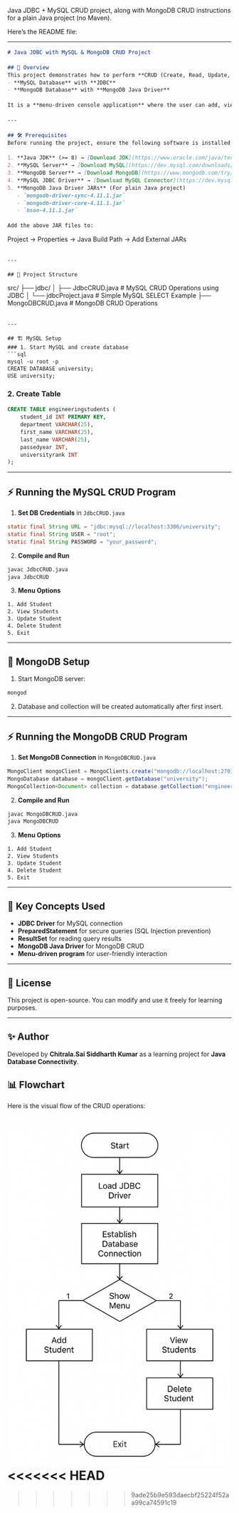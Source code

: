 Java JDBC + MySQL CRUD project, along with MongoDB CRUD instructions for a plain Java project (no Maven).

Here’s the README file:

---

```markdown
# Java JDBC with MySQL & MongoDB CRUD Project

## 📌 Overview
This project demonstrates how to perform **CRUD (Create, Read, Update, Delete)** operations in Java using:
- **MySQL Database** with **JDBC**
- **MongoDB Database** with **MongoDB Java Driver**

It is a **menu-driven console application** where the user can add, view, update, or delete student records.

---

## 🛠️ Prerequisites
Before running the project, ensure the following software is installed:

1. **Java JDK** (>= 8) → [Download JDK](https://www.oracle.com/java/technologies/javase-downloads.html)
2. **MySQL Server** → [Download MySQL](https://dev.mysql.com/downloads/)
3. **MongoDB Server** → [Download MongoDB](https://www.mongodb.com/try/download/community)
4. **MySQL JDBC Driver** → [Download MySQL Connector](https://dev.mysql.com/downloads/connector/j/)
5. **MongoDB Java Driver JARs** (For plain Java project)
   - `mongodb-driver-sync-4.11.1.jar`
   - `mongodb-driver-core-4.11.1.jar`
   - `bson-4.11.1.jar`

Add the above JAR files to:
```

Project → Properties → Java Build Path → Add External JARs

```

---

## 📂 Project Structure
```

src/
├── jdbc/
│   ├── JdbcCRUD.java        # MySQL CRUD Operations using JDBC
│   └── jdbcProject.java     # Simple MySQL SELECT Example
├── MongoDBCRUD.java         # MongoDB CRUD Operations

````

---

## 🏗️ MySQL Setup
### 1. Start MySQL and create database
```sql
mysql -u root -p
CREATE DATABASE university;
USE university;
````

### 2. Create Table

```sql
CREATE TABLE engineeringstudents (
    student_id INT PRIMARY KEY,
    department VARCHAR(25),
    first_name VARCHAR(25),
    last_name VARCHAR(25),
    passedyear INT,
    universityrank INT
);
```

---

## ⚡ Running the MySQL CRUD Program

1. **Set DB Credentials** in `JdbcCRUD.java`

```java
static final String URL = "jdbc:mysql://localhost:3306/university";
static final String USER = "root";
static final String PASSWORD = "your_password";
```

2. **Compile and Run**

```bash
javac JdbcCRUD.java
java JdbcCRUD
```

3. **Menu Options**

```
1. Add Student
2. View Students
3. Update Student
4. Delete Student
5. Exit
```

---

## 🍃 MongoDB Setup

1. Start MongoDB server:

```bash
mongod
```

2. Database and collection will be created automatically after first insert.

---

## ⚡ Running the MongoDB CRUD Program

1. **Set MongoDB Connection** in `MongoDBCRUD.java`

```java
MongoClient mongoClient = MongoClients.create("mongodb://localhost:27017");
MongoDatabase database = mongoClient.getDatabase("university");
MongoCollection<Document> collection = database.getCollection("engineeringstudents");
```

2. **Compile and Run**

```bash
javac MongoDBCRUD.java
java MongoDBCRUD
```

3. **Menu Options**

```
1. Add Student
2. View Students
3. Update Student
4. Delete Student
5. Exit
```

---

## 🧠 Key Concepts Used

* **JDBC Driver** for MySQL connection
* **PreparedStatement** for secure queries (SQL Injection prevention)
* **ResultSet** for reading query results
* **MongoDB Java Driver** for MongoDB CRUD
* **Menu-driven program** for user-friendly interaction

---

## 📜 License

This project is open-source. You can modify and use it freely for learning purposes.

---

## ✨ Author

Developed by **Chitrala.Sai Siddharth Kumar** as a learning project for **Java Database Connectivity**.


## 📊 Flowchart  

Here is the visual flow of the CRUD operations:

![Flowchart](https://raw.githubusercontent.com/SiddharthChitrala/Jdbc_practice/main/images/flowchart.png)
<<<<<<< HEAD
=======

>>>>>>> 9ade25b9e593daecbf25224f52aa99ca74591c19




